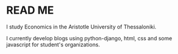 # READ ME
I study Economics in the Aristotle University of Thessaloniki.

I currently develop blogs using python-django, html, css and some javascript for student's organizations.

